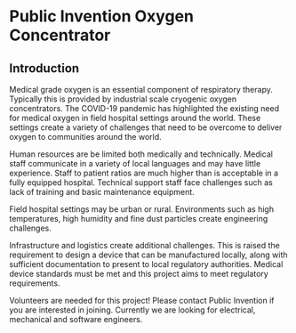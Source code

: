 # Public Invention Oxygen Concentrator

## Introduction

Medical grade oxygen is an essential component of respiratory therapy. Typically this is provided by industrial scale cryogenic oxygen concentrators. The COVID-19 pandemic has highlighted the existing need for medical oxygen in field hospital settings around the world. These settings create a variety of challenges that need to be overcome to deliver oxygen to communities around the world.

Human resources are be limited both medically and technically. Medical staff communicate in a variety of local languages and may have little experience. Staff to patient ratios are much higher than is acceptable in a fully equipped hospital. Technical support staff face challenges such as lack of training and basic maintenance equipment.

Field hospital settings may be urban or rural. Environments such as high temperatures, high humidity and fine dust particles create engineering challenges.

Infrastructure and logistics create additional challenges. This is raised the requirement to design a device that can be manufactured locally, along with sufficient documentation to present to local regulatory authorities. Medical device standards must be met and this project aims to meet regulatory requirements.

Volunteers are needed for this project! Please contact Public Invention if you are interested in joining. Currently we are looking for electrical, mechanical and software engineers.
